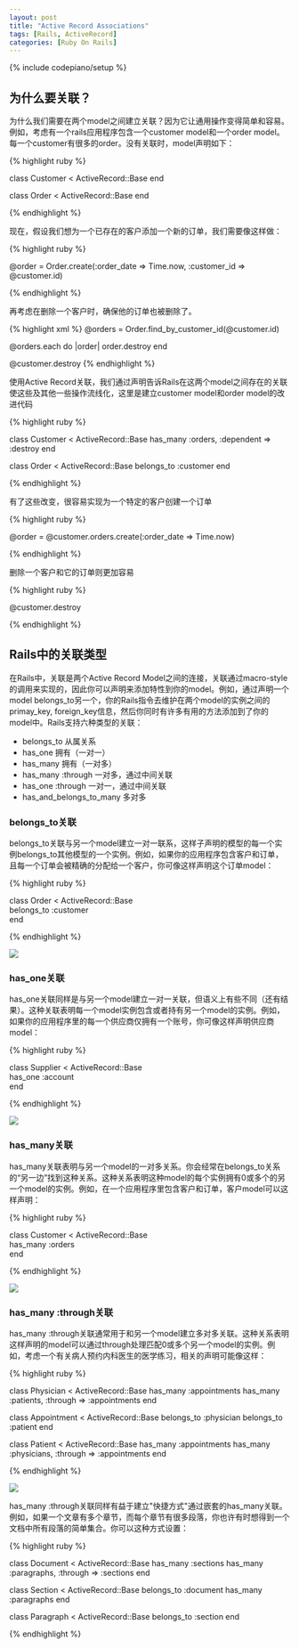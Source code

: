```yaml
---
layout: post
title: "Active Record Associations"
tags: [Rails, ActiveRecord]
categories: [Ruby On Rails]
---
```

{% include codepiano/setup %}

## 为什么要关联？

为什么我们需要在两个model之间建立关联？因为它让通用操作变得简单和容易。例如，考虑有一个rails应用程序包含一个customer model和一个order model。每一个customer有很多的order。没有关联时，model声明如下：

{% highlight ruby %}

class Customer < ActiveRecord::Base
end

class Order < ActiveRecord::Base
end

{% endhighlight %}

现在，假设我们想为一个已存在的客户添加一个新的订单，我们需要像这样做：

{% highlight ruby %}

@order = Order.create(:order_date => Time.now, :customer_id => @customer.id)

{% endhighlight %}

再考虑在删除一个客户时，确保他的订单也被删除了。

{% highlight xml %}
@orders = Order.find_by_customer_id(@customer.id)

@orders.each do |order|
    order.destroy
end

@customer.destroy
{% endhighlight %}

使用Active Record关联，我们通过声明告诉Rails在这两个model之间存在的关联使这些及其他一些操作流线化，这里是建立customer model和order model的改进代码

{% highlight ruby %}

class Customer < ActiveRecord::Base
  has_many :orders, :dependent => :destroy
end

class Order < ActiveRecord::Base
  belongs_to :customer
end

{% endhighlight %}

有了这些改变，很容易实现为一个特定的客户创建一个订单

{% highlight ruby %}

@order = @customer.orders.create(:order_date => Time.now)

{% endhighlight %}

删除一个客户和它的订单则更加容易 

{% highlight ruby %}

@customer.destroy

{% endhighlight %}

## Rails中的关联类型

在Rails中，关联是两个Active Record Model之间的连接，关联通过macro-style的调用来实现的，因此你可以声明来添加特性到你的model。例如，通过声明一个model belongs_to另一个，你的Rails指令去维护在两个model的实例之间的primay_key, foreign_key信息，然后你同时有许多有用的方法添加到了你的model中。Rails支持六种类型的关联：

* belongs_to 从属关系
* has_one 拥有（一对一）
* has_many 拥有（一对多）
* has_many :through 一对多，通过中间关联
* has_one :through 一对一，通过中间关联
* has_and_belongs_to_many 多对多

### belongs_to关联

belongs_to关联与另一个model建立一对一联系，这样子声明的模型的每一个实例belongs_to其他模型的一个实例。例如，如果你的应用程序包含客户和订单，且每一个订单会被精确的分配给一个客户，你可像这样声明这个订单model：

{% highlight ruby %}

class Order < ActiveRecord::Base  
  belongs_to :customer  
end

{% endhighlight %}

<img src="http://guides.rubyonrails.org/images/belongs_to.png">

### has_one关联

has_one关联同样是与另一个model建立一对一关联，但语义上有些不同（还有结果）。这种关联表明每一个model实例包含或者持有另一个model的实例。例如，如果你的应用程序里的每一个供应商仅拥有一个账号，你可像这样声明供应商model：

{% highlight ruby %}

class Supplier < ActiveRecord::Base  
  has_one :account  
end

{% endhighlight %}

<img src="http://guides.rubyonrails.org/images/has_one.png">

### has_many关联

has_many关联表明与另一个model的一对多关系。你会经常在belongs_to关系的“另一边”找到这种关系。这种关系表明这种model的每个实例拥有0或多个的另一个model的实例。例如，在一个应用程序里包含客户和订单，客户model可以这样声明：

{% highlight ruby %}

class Customer < ActiveRecord::Base  
  has_many :orders  
end

{% endhighlight %}

<img src="http://guides.rubyonrails.org/images/has_many.png">

### has_many :through关联

has_many :through关联通常用于和另一个model建立多对多关联。这种关系表明这样声明的model可以通过through处理匹配0或多个另一个model的实例。例如，考虑一个有关病人预约内科医生的医学练习，相关的声明可能像这样：

{% highlight ruby %}

class Physician < ActiveRecord::Base
  has_many :appointments
  has_many :patients, :through => :appointments
end
  
class Appointment < ActiveRecord::Base
  belongs_to :physician
  belongs_to :patient
end
  
class Patient < ActiveRecord::Base
  has_many :appointments
  has_many :physicians, :through => :appointments
end

{% endhighlight %}

<img src="http://guides.rubyonrails.org/images/has_many_through.png">

has_many :through关联同样有益于建立"快捷方式"通过嵌套的has_many关联。例如，如果一个文章有多个章节，而每个章节有很多段落，你也许有时想得到一个文档中所有段落的简单集合。你可以这种方式设置：

{% highlight ruby %}

class Document < ActiveRecord::Base
  has_many :sections
  has_many :paragraphs, :through => :sections
end  
  
class Section < ActiveRecord::Base
  belongs_to :document
  has_many :paragraphs
end  
  
class Paragraph < ActiveRecord::Base
  belongs_to :section
end

{% endhighlight %}
